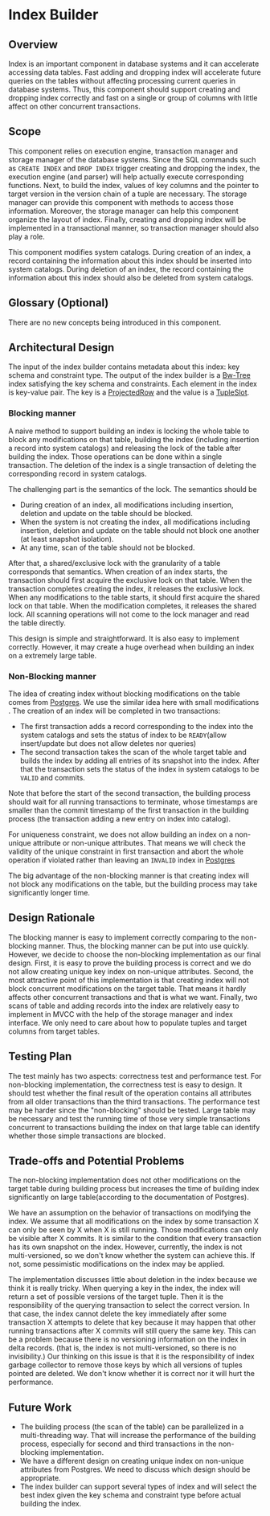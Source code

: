 # Index Builder

## Overview

Index is an important component in database systems and it can accelerate accessing data tables. Fast adding and dropping index will accelerate future queries
on the tables without affecting processing current queries in database systems. Thus, this component should support creating and dropping index correctly and fast
on a single or group of columns with little affect on other concurrent transactions.

## Scope

This component relies on execution engine, transaction manager and storage manager of the database systems. Since the SQL commands such as ```CREATE INDEX``` and ```DROP INDEX```
trigger creating and dropping the index, the execution engine (and parser) will help actually execute corresponding functions. Next, to build the index, values of key columns and
the pointer to target version in the version chain of a tuple are necessary. The storage manager can provide this component with methods to access those information. Moreover,
the storage manager can help this component organize the layout of index. Finally, creating and dropping index will be implemented in a transactional manner,
so transaction manager should also play a role.

This component modifies system catalogs. During creation of an index, a record containing the information about this index should be inserted into system catalogs. During deletion
of an index, the record containing the information about this index should also be deleted from system catalogs.

## Glossary (Optional)

There are no new concepts being introduced in this component.

## Architectural Design

The input of the index builder contains metadata about this index: key schema and constraint type. The output of the index builder is a [Bw-Tree](https://github.com/wangziqi2013/BwTree) index satisfying the key schema and constraints. Each element in the index is key-value pair. 
The key is a [ProjectedRow](https://github.com/cmu-db/terrier/wiki/Storage-Engine-Design#projectedrow-and-projectedcolumns) and the value is a [TupleSlot](https://github.com/cmu-db/terrier/wiki/Storage-Engine-Design#tupleslot).

### Blocking manner

A naive method to support building an index is locking the whole table to block any modifications on that table, building the index (including insertion a record into system catalogs) and releasing the lock of the table after building the index. Those operations can be done within a single transaction. The deletion of the index is a single transaction of deleting the corresponding record in system catalogs.

The challenging part is the semantics of the lock. The semantics should be
* During creation of an index, all modifications including insertion, deletion and update on the table should be blocked.
* When the system is not creating the index, all modifications including insertion, deletion and update on the table should not block one another (at least snapshot isolation).
* At any time, scan of the table should not be blocked.

After that, a shared/exclusive lock with the granularity of a table corresponds that semantics. When creation of an index starts, the transaction should first acquire the exclusive lock on that table. When the transaction completes creating the index, it releases the exclusive lock. When any modifications to the table starts, it should first acquire the shared lock on that table. When the modification completes, it releases the shared lock. All scanning operations will not come to the lock manager and read the table directly.

This design is simple and straightforward. It is also easy to implement correctly. However, it may create a huge overhead when building an index on a extremely large table.

### Non-Blocking manner

The idea of creating index without blocking modifications on the table comes from [Postgres](https://www.postgresql.org/docs/11/sql-createindex.html). We use the similar idea here with small modifications . The creation of an index will be completed in two transactions:
* The first transaction adds a record corresponding to the index into the system catalogs and sets the status of index to be ```READY```(allow insert/update but does not allow deletes nor queries)
* The second transaction takes the scan of the whole target table and builds the index by adding all entries of its snapshot into the index. After that the transaction sets the status of the index in system catalogs to be ```VALID``` and commits.

Note that before the start of the second transaction, the building process should wait for all running transactions to terminate, whose timestamps are smaller than the commit timestamp of the first transaction in the building process (the transaction adding a new entry on index into catalog).

For uniqueness constraint, we does not allow building an index on a non-unique attribute or non-unique attributes. That means we will check the validity of the unique constraint in first transaction and abort the whole operation if violated rather than leaving an ```INVALID``` index in [Postgres](https://www.postgresql.org/docs/11/sql-createindex.html)

The big advantage of the non-blocking manner is that creating index will not block any modifications on the table, but the building process may take significantly longer time.

## Design Rationale
The blocking manner is easy to implement correctly comparing to the non-blocking manner. Thus, the blocking manner can be put into use quickly. However, we decide to choose the non-blocking implementation as our final design. First, it is easy to prove the building process is correct and we do not allow creating unique key index on non-unique attributes. Second, the most attractive point of this implementation is that creating index will not block concurrent modifications on the target table. That means it hardly affects other concurrent transactions and that is what we want. Finally, two scans of table and adding records into the index are relatively easy to implement in MVCC with the help of the storage manager and index interface. We only need to care about how to populate tuples and target columns from target tables.

## Testing Plan
The test mainly has two aspects: correctness test and performance test. For non-blocking implementation, the correctness test is easy to design. It should test whether the final result of the operation contains all attributes from all older transactions than the third transactions. The performance test may be harder since the "non-blocking" should be tested. Large table may be necessary and test the running time of those very simple transactions concurrent to transactions building the index on that large table can identify whether those simple transactions are blocked.

## Trade-offs and Potential Problems
The non-blocking implementation does not other modifications on the target table during building process but increases the time of building index significantly on large table(according to the documentation of Postgres).

We have an assumption on the behavior of transactions on modifying the index. We assume that all modifications on the index by some transaction X can only be seen by X when X is still running. Those modifications can only be visible after X commits. It is similar to the condition that every transaction has its own snapshot on the index. However, currently, the index is not multi-versioned, so we don't know whether the system can achieve this. If not, some pessimistic modifications on the index may be applied.

The implementation discusses little about deletion in the index because we think it is really tricky. When querying a key in the index, the index will return a set of possible versions of the target tuple. Then it is the responsibility
of the querying transaction to select the correct version. In that case, the index cannot delete the key immediately after some transaction X attempts to delete that key because it may happen that other running transactions after
X commits will still query the same key. This can be a problem because there is no versioning information on the index in delta records. (that is, the index is not multi-versioned, so there is no invisibility.) Our thinking on this issue
is that it is the responsibility of index garbage collector to remove those keys by which all versions of tuples pointed are deleted. We don't know whether it is correct nor it will hurt the performance.

## Future Work
* The building process (the scan of the table) can be parallelized in a multi-threading way. That will increase the performance of the building process, especially for second and third transactions in the non-blocking implementation.
* We have a different design on creating unique index on non-unique attributes from Postgres. We need to discuss which design should be appropriate.
* The index builder can support several types of index and will select the best index given the key schema and constraint type before actual building the index.